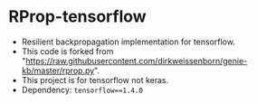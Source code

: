 # RProp-tensorflow

* Resilient backpropagation implementation for tensorflow.
* This code is forked from "https://raw.githubusercontent.com/dirkweissenborn/genie-kb/master/rprop.py".
* This project is for tensorflow not keras.
* Dependency: `tensorflow==1.4.0`

